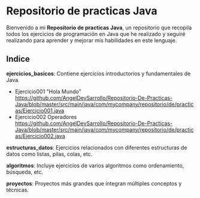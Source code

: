 # Repositorio de practicas Java
Bienvenido a mi **Repositorio de practicas Java**, un repositorio que recopila todos los ejercicios de programación en Java que he realizado y seguiré realizando para aprender 
y mejorar mis habilidades en este lenguaje.
## Indice
**ejercicios_basicos**: Contiene ejercicios introductorios y fundamentales de Java.
- Ejercicio001 "Hola Mundo" https://github.com/AngelDevSarrollo/Repositorio-De-Practicas-Java/blob/master/src/main/java/com/mycompany/repositorio/de/practicas/Ejercicio001.java
- Ejercicio002 Operadores https://github.com/AngelDevSarrollo/Repositorio-De-Practicas-Java/blob/master/src/main/java/com/mycompany/repositorio/de/practicas/Ejercicio002.java

**estructuras_datos**: Ejercicios relacionados con diferentes estructuras de datos como listas, pilas, colas, etc.
  
**algoritmos**: Incluye ejercicios de varios algoritmos como ordenamiento, búsqueda, etc.

**proyectos**: Proyectos más grandes que integran múltiples conceptos y técnicas.

